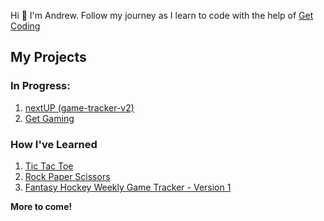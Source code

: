 Hi :wave: I'm Andrew. Follow my journey as I learn to code with the help of [Get Coding](https://www.get-coding.ca/)

## My Projects

### In Progress:
1. [nextUP (game-tracker-v2)](https://apreynolds1989.github.io/nextUP/)
2. [Get Gaming](https://apreynolds1989.github.io/get-gaming/)

### How I've Learned
1. [Tic Tac Toe](https://apreynolds1989.github.io/ticTacToe/) 
2. [Rock Paper Scissors](https://apreynolds1989.github.io/rockPaperScissors/)
3. [Fantasy Hockey Weekly Game Tracker - Version 1](https://apreynolds1989.github.io/game_tracker/)

**More to come!**

<!--
**apreynolds1989/apreynolds1989** is a ✨ _special_ ✨ repository because its `README.md` (this file) appears on your GitHub profile.

Here are some ideas to get you started:

- 🔭 I’m currently working on ...
- 🌱 I’m currently learning ...
- 👯 I’m looking to collaborate on ...
- 🤔 I’m looking for help with ...
- 💬 Ask me about ...
- 📫 How to reach me: ...
- 😄 Pronouns: ...
- ⚡ Fun fact: ...
-->
